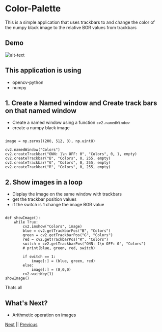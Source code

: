 

# Color-Palette
This is a simple application that uses trackbars to and change the color of the numpy black image to the relative BGR values from trackbars

## Demo
![alt-text](https://github.com/CrispenGari/Open-Computer-Vision-Chapter-11-Color-Pallate-TrackBars/blob/main/bandicam%202021-01-24%2023-42-53-148.jpg)

## This application is using
* opencv-python
* numpy

## 1. Create a Named window and Create track bars on that named window

* Create a named window using a function `cv2.namedWindow`
* create a numpy black image

```

image = np.zeros((200, 512, 3), np.uint8)

cv2.namedWindow("Colors")
cv2.createTrackbar("ONN: 1\n OFF: 0", "Colors", 0, 1, empty)
cv2.createTrackbar("B", "Colors", 0, 255, empty)
cv2.createTrackbar("G", "Colors", 0, 255, empty)
cv2.createTrackbar("R", "Colors", 0, 255, empty)
```

## 2. Show images in a loop
* Display the image on the same window with trackbars
* get the trackbar position values
* if the switch is 1 change the image BGR value
```

def showImage():
    while True:
        cv2.imshow("Colors", image)
        blue = cv2.getTrackbarPos("B", "Colors")
        green = cv2.getTrackbarPos("G", "Colors")
        red = cv2.getTrackbarPos("R", "Colors")
        switch = cv2.getTrackbarPos("ONN: 1\n OFF: 0", "Colors")
        # print(blue, green, red, switch)

        if switch == 1:
            image[:] = (blue, green, red)
        else:
            image[:] = (0,0,0)
        cv2.waitKey(1)
showImage()
```

Thats all

## What's Next?
* Arithmetic operation on images

[Next]() || [Previous]()
